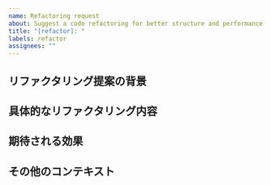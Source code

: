 ```yaml
---
name: Refactoring request
about: Suggest a code refactoring for better structure and performance
title: "[refactor]: "
labels: refactor
assignees: ""
---
```


## リファクタリング提案の背景

<!-- このリファクタリングを提案する背景を明確かつ簡潔に説明してください。具体的な問題点や、現在のコードのどの部分が改善されるべきかについて述べてください。 -->

## 具体的なリファクタリング内容

<!-- 提案するリファクタリングの内容を具体的に説明してください。可能であれば、どのファイルやコードブロックが対象か、どのような変更を行うのかについて詳細を記載してください。 -->

## 期待される効果

<!-- このリファクタリングによって期待される主な効果や改善点について説明してください。例えば、可読性の向上、パフォーマンスの改善、保守性の向上などが考えられます。 -->

## その他のコンテキスト

<!-- リファクタリング提案に関連するその他の情報があれば、ここに追加してください。例えば、既存の関連issueやPR、外部リソースのリンクなどが挙げられます。 -->
